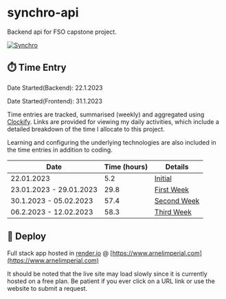 # synchro-api
Backend api for FSO capstone project.

[![Synchro](https://img.shields.io/badge/Live%20Site-https://www.arnelimperial.com-success)](https://www.arnelimperial.com)


## ⏱️ Time Entry

Date Started(Backend): 22.1.2023

Date Started(Frontend): 31.1.2023

Time entries are tracked, summarised (weekly) and aggregated using [Clockify](https://clockify.me). Links are provided for viewing my daily activities, which include a detailed breakdown of the time I allocate to this project.

Learning and configuring the underlying technologies are also included in the time entries in addition to coding.

| Date                    | Time (hours) | Details                                                                |
| ----------------------- | ------------ | ---------------------------------------------------------------------- |
| 22.01.2023              | 5.2          | [Initial](https://app.clockify.me/shared/63e035c668c29410b9f4d693)     |
| 23.01.2023 - 29.01.2023 | 29.8         | [First Week](https://app.clockify.me/shared/63e035e435504317106a58ef)  |
| 30.1.2023 - 05.02.2023  | 57.4         | [Second Week](https://app.clockify.me/shared/63eba186f20fb758f2644190) |
| 06.2.2023 - 12.02.2023  | 58.3         | [Third Week](https://app.clockify.me/shared/63e96492f20fb758f25bf78e)  |

## 💫 Deploy

Full stack app hosted in [render.io](https://render.com) @ [https://www.arnelimperial.com](https://www.arnelimperial.com)

It should be noted that the live site may load slowly since it is currently hosted on a free plan. Be patient if you ever click on a URL link or use the website to submit a request.